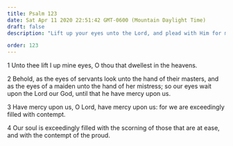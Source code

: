 ```yaml
---
title: Psalm 123
date: Sat Apr 11 2020 22:51:42 GMT-0600 (Mountain Daylight Time)
draft: false
description: "Lift up your eyes unto the Lord, and plead with Him for mercy."

order: 123
---
```

    
1 Unto thee lift I up mine eyes, O thou that dwellest in the heavens.

2 Behold, as the eyes of servants look unto the hand of their masters, and as the eyes of a maiden unto the hand of her mistress; so our eyes wait upon the Lord our God, until that he have mercy upon us.

3 Have mercy upon us, O Lord, have mercy upon us: for we are exceedingly filled with contempt.

4 Our soul is exceedingly filled with the scorning of those that are at ease, and with the contempt of the proud.
